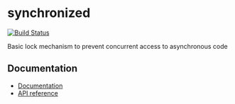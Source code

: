 # synchronized

[![Build Status](https://travis-ci.org/tekartik/synchronized.dart.svg?branch=master)](https://travis-ci.org/tekartik/synchronized.dart)

Basic lock mechanism to prevent concurrent access to asynchronous code

## Documentation

* [Documentation](https://github.com/tekartik/synchronized.dart/blob/master/synchronized/README.md)
* [API reference](https://pub.dartlang.org/documentation/synchronized/latest/synchronized/synchronized-library.html)

